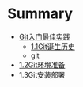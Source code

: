 # Summary

* [Git入门最佳实践](README.md)
   * [1.1Git诞生历史](11gitdan_sheng_li_shi.md)
   * git
* [1.2Git环境准备](12githuan_jing_zhun_bei.md)
* 1.3Git安装部署


